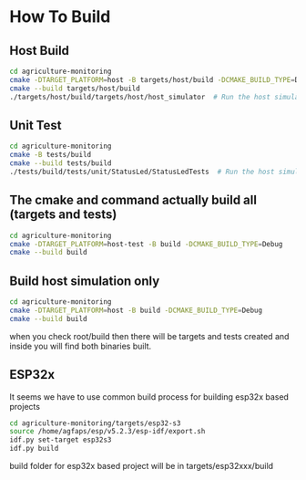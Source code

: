 # How To Build

## Host Build

```sh
cd agriculture-monitoring
cmake -DTARGET_PLATFORM=host -B targets/host/build -DCMAKE_BUILD_TYPE=Debug
cmake --build targets/host/build
./targets/host/build/targets/host/host_simulator  # Run the host simulation
```

## Unit Test

```sh
cd agriculture-monitoring
cmake -B tests/build
cmake --build tests/build
./tests/build/tests/unit/StatusLed/StatusLedTests  # Run the host simulation
```

## The cmake and command actually build all (targets and tests)

```sh
cd agriculture-monitoring
cmake -DTARGET_PLATFORM=host-test -B build -DCMAKE_BUILD_TYPE=Debug
cmake --build build
```

## Build host simulation only

```sh
cd agriculture-monitoring
cmake -DTARGET_PLATFORM=host -B build -DCMAKE_BUILD_TYPE=Debug
cmake --build build
```

when you check root/build then there will be targets and tests created and inside you will find both binaries built.

## ESP32x

It seems we have to use common build process for building esp32x based projects

```sh
cd agriculture-monitoring/targets/esp32-s3
source /home/agfaps/esp/v5.2.3/esp-idf/export.sh
idf.py set-target esp32s3
idf.py build
```

build folder for esp32x based project will be in targets/esp32xxx/build
